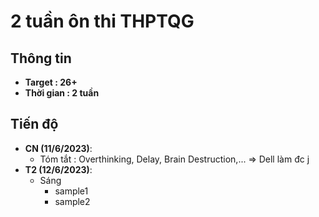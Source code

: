 # 2 tuần ôn thi THPTQG

## Thông tin
- **Target : 26+**
- **Thời gian : 2 tuần**

## Tiến độ

- **CN (11/6/2023)**: 
  - Tóm tắt : Overthinking, Delay, Brain Destruction,... => Dell làm đc j
- **T2 (12/6/2023)**:
  - Sáng 
    - sample1
    - sample2
 


